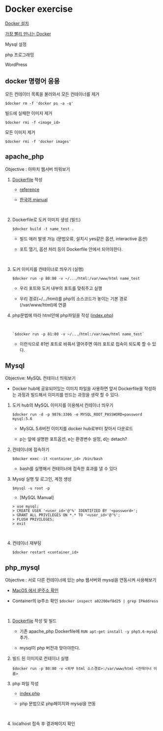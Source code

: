 # Docker exercise

[Docker 설치](https://hub.docker.com/editions/community/docker-ce-desktop-mac/)

[가장 빨리 만나는 Docker](http://pyrasis.com/docker.html)

Mysql 설정

php 프로그래밍

WordPress

## docker 명령어 응용

모든 컨테이터 목록을 불러와서 모든 컨테이너를 제거

`$docker rm -f 'docker ps -a -q'`

빌드에 실패한 이미지 제거

`$docker rmi -f <image_id>`

모든 이미지 제거

`$docker rmi -f 'docker images'`

## apache_php

Objective : 아파치 웹서버 띄워보기

1. [Dockerfile](.apache_php/Dockerfile) 작성

   - [reference](https://docs.docker.com/engine/reference/builder/)

   - [한국어 manual](http://pyrasis.com/docker.html)
</br>
   
2. Dockerfile로 도커 이미지 생성 (빌드)

   `$docker build -t name_test .`

   - 빌드 에러 발생 가능 (문법오류, 설치시 yes같은 옵션, interactive 옵션)

   - 포트 열기, 옵션 처리 등이 Dockerfile 안에서 되어야한다. 

     </br>

3. 도커 이미지를 컨테이너로 띄우기 (실행)

   `$docker run -p 80:80 -v ~/.../html:/var/www/html name_test`

   - 우리 포트와 도커 내부의 포트를 맞춰주고 실행

   - 우리 경로(~/.../html)를 php의 소스코드가 놓이는 기본 경로(/var/www/html)에 연결

     
   
4. php문법에 따라 html안에 php파일을 작성 ([index.php](./apache_php/html/index.php))
   
   ​     
   
       `$docker run -p 81:80 -v ~/.../html:/var/www/html name_test`
   
   - 이런식으로 81번 포트로 바꿔서 열어주면 여러 포트로 접속이 되도록 할 수 있다.

## Mysql

Objective: MySQL 컨테이너 띄워보기

- Docker hub에 공유되어있는 이미지 파일을 사용하면 앞서 Dockerfile을 작성하는 과정과 빌드해서 이미지를 만드는 과정을 생략 할 수 있다.

1. 도커 hub의 MySQL 이미지를 이용해서 컨테이너 띄우기

   `$docker run -d -p 9876:3306 -e MYSQL_ROOT_PASSWORD=password mysql:5.6`

   - MySQL 5.6버전 이미지를 docker hub로부터 찾아서 다운로드

   - p는 앞에 설명한 포트옵션, e는 환경변수 설정, d는 detach?

     

   

2. 컨테이너에 접속하기

   `$docker exec -it <container_id> /bin/bash`

   - bash를 실행해서 컨테이너에 접속한 효과를 낼 수 있다</br>

     
     
     

3. Mysql 실행 및 로그인, 계정 생성

   `$mysql -u root -p`

   - [MySQL Manual]

   ```mysql
   > use mysql;
   > CREATE USER '<user_id>'@'%' IDENTIFIED BY '<password>';
   > GRANT ALL PRIVILEGES ON *.* TO '<user_id>'@'%';
   > FLUSH PRIVILEGES;
   > exit
   ```

   </br>

4. 컨테이너 재부팅

   `$docker restart <container_id>`





## php_mysql

Objective : 서로 다른 컨테이너에 있는 php 웹서버와 mysql을 연동시켜 사용해보기

- [MacOS 에서 IP주소 확인](https://leenow.tistory.com/7)

- Container의 ip주소 확인 `$docker inspect a82200ef8d25 | grep IPAddress`

  </br>

1. [Dockerfile](./php_mysql/Dockerfile) 작성 및 빌드
   
   - 기존 apache_php Dockerfile에 `RUN apt-get install -y php5.6-mysql` 추가. 
   
   - mysql이 php 버전과 맞아야한다.
   
     

2. 빌드 된 이미지로 컨테이너 실행

   `$docker run -p 80:80 -v <외부 html 소스경로>:/var/www/html <컨테이너 이름>`

    

3. php 파일 작성

   - [index.php](./php_mysql/html/index.php)

   - php 문법으로 php페이지와 mysql을 연동

     </br>

4. localhost 접속 후 결과페이지 확인